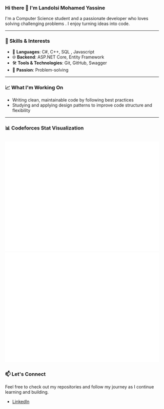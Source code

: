 ### Hi there 👋 I'm Landolsi Mohamed Yassine

I'm a Computer Science student and a passionate developer who loves solving challenging problems . I enjoy turning ideas into code.

---

### 🚀 Skills & Interests

- 🔧 **Languages**: C#, C++, SQL , Javascript 
- 🌐 **Backend**: ASP.NET Core, Entity Framework   
- 🛠️ **Tools & Technologies**: Git, GitHub, Swagger  
- 🧠 **Passion**: Problem-solving 
---

### 📈 What I'm Working On

- Writing clean, maintainable code by following best practices  
- Studying and applying design patterns to improve code structure and flexibility

---

### 📊 Codeforces Stat Visualization
![](https://raw.githubusercontent.com/Ylandolsi/cf-stats/main/output/light_card.svg#gh-dark-mode-only)
![](https://raw.githubusercontent.com/Ylandolsi/cf-stats/main/output/light_card.svg)
---
### 📫 Let's Connect

Feel free to check out my repositories and follow my journey as I continue learning and building.


- [LinkedIn](https://www.linkedin.com/in/mohamed-yassine-landolsi-137657284/])  



